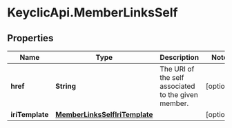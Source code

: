 # KeyclicApi.MemberLinksSelf

## Properties
Name | Type | Description | Notes
------------ | ------------- | ------------- | -------------
**href** | **String** | The URI of the self associated to the given member. | [optional] 
**iriTemplate** | [**MemberLinksSelfIriTemplate**](MemberLinksSelfIriTemplate.md) |  | [optional] 


